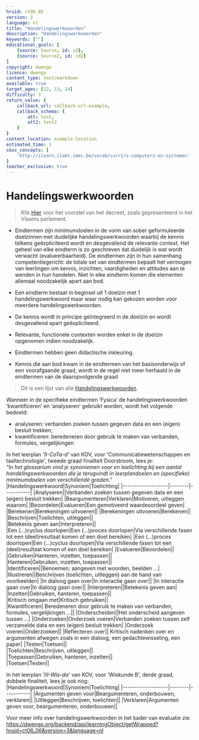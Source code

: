 ```yaml
---
hruid: ct09_05
version: 3
language: nl
title: "Handelingswerkwoorden"
description: "Handelingswerkwoorden"
keywords: [""]
educational_goals: [
    {source: Source, id: id}, 
    {source: Source2, id: id2}
]
copyright: dwengo
licence: dwengo
content_type: text/markdown
available: true
target_ages: [12, 13, 14]
difficulty: 3
return_value: {
    callback_url: callback-url-example,
    callback_schema: {
        att: test,
        att2: test2
    }
}
content_location: example-location
estimated_time: 1
skos_concepts: [
    'http://ilearn.ilabt.imec.be/vocab/curr1/s-computers-en-systemen'
]
teacher_exclusive: true
---
```


# Handelingswerkwoorden

> Klik [Hier](https://docs.vlaamsparlement.be/pfile?id=1970520) voor het voorstel van het decreet, zoals gepresenteerd in het Vlaams parlement.

* Eindtermen zijn minimumdoelen in de vorm van sober geformuleerde doelzinnen met
duidelijke handelingswerkwoorden waarbij de kennis telkens geëxpliciteerd wordt en
desgevallend de relevante context. Het geheel van elke eindterm is zo geschreven dat
duidelijk is wat wordt verwacht (evalueerbaarheid). De eindtermen zijn in hun samenhang
competentiegericht: de totale set van eindtermen bepaalt het vermogen van leerlingen om
kennis, inzichten, vaardigheden en attitudes aan te wenden in hun handelen. Niet in elke
eindterm komen die elementen allemaal noodzakelijk apart aan bod.

* Een eindterm bestaat in beginsel uit 1 doelzin met 1 handelingswerkwoord maar waar
nodig kan gekozen worden voor meerdere handelingswerkwoorden.

* De kennis wordt in principe geïntegreerd in de doelzin en wordt desgevallend apart
geëxpliciteerd.

* Relevante, functionele contexten worden enkel in de doelzin opgenomen indien
noodzakelijk.

* Eindtermen hebben geen didactische inkleuring.

* Kennis die aan bod kwam in de eindtermen van het basisonderwijs of een voorafgaande
graad, wordt in de regel niet meer herhaald in de eindtermen van de daaropvolgende
graad

> Dit is een lijst van alle [Handelingswerkwoorden](embed/handelingswerkwoorden.pdf).

Wanneer in de specifieke eindtermen ‘Fysica’ de handelingswerkwoorden ‘kwantificeren’ en
‘analyseren’ gebruikt worden, wordt het volgende bedoeld:
* analyseren: verbanden zoeken tussen gegeven data en een (eigen) besluit trekken;
* kwantificeren: beredeneren door gebruik te maken van verbanden, formules,
vergelijkingen


In het leerplan *'II-CoTa-d'* van KOV, voor 'Communicatiewetenschappen en taaltechnologie', tweede graad finaliteit Doorstroom, lees je: <br>
*"In het glossarium vind je synoniemen voor en toelichting bij een aantal handelingswerkwoorden die je terugvindt in leerplandoelen en (specifieke) minimumdoelen van verschillende graden."*<br>
|Handelingswerkwoord|Synoniem|Toelichting|
|-------------------|--------|-----------|
|Analyseren||Verbanden zoeken tussen gegeven data en een (eigen) besluit trekken|
|Beargumenteren|Verklaren|Motiveren, uitleggen waarom|
|Beoordelen|Evalueren|Een gemotiveerd waardeoordeel geven|
|Berekenen|Berekeningen uitvoeren||	
|Berekeningen uitvoeren|Berekenen||	
|Beschrijven|Toelichten, uitleggen||	
|Betekenis geven aan|Interpreteren||	
|Een (…)cyclus doorlopen|Een (…)proces doorlopen|Via verschillende fasen tot een (deel)resultaat komen of een doel bereiken|
|Een (…)proces doorlopen|Een (…)cyclus doorlopen|Via verschillende fasen tot een (deel)resultaat komen of een doel bereiken|
|Evalueren|Beoordelen||	
|Gebruiken|Hanteren, inzetten, toepassen||	
|Hanteren|Gebruiken, inzetten, toepassen||	
|Identificeren||Benoemen; aangeven met woorden, beelden …|
|Illustreren||Beschrijven (toelichten, uitleggen) aan de hand van voorbeelden|
|In dialoog gaan over|In interactie gaan over||	
|In interactie gaan over|In dialoog gaan over||	
|Interpreteren||Betekenis geven aan|	
|Inzetten|Gebruiken, hanteren, toepassen||	
|Kritisch omgaan met|Kritisch gebruiken||	
|Kwantificeren|	Beredeneren door gebruik te maken van verbanden, formules, vergelijkingen …||
|Onderscheiden||Het onderscheid aangeven tussen …|
|Onderzoeken|Onderzoek voeren|Verbanden zoeken tussen zelf verzamelde data en een (eigen) besluit trekken|
|Onderzoek voeren|Onderzoeken||	
|Reflecteren over||	Kritisch nadenken over en argumenten afwegen zoals in een dialoog, een gedachtewisseling, een paper|
|Testen|Toetsen||	
|Toelichten|Beschrijven, uitleggen||	
|Toepassen|Gebruiken, hanteren, inzetten||	
|Toetsen|Testen||	

In het leerplan *'III-Wis-da'* van KOV, voor 'Wiskunde B', derde graad, dubbele finaliteit, lees je ook nog:<br>
|Handelingswerkwoord|Synoniem|Toelichting|
|-------------------|--------|-----------|
|Argumenten geven voor|Beargumenteren, onderbouwen, verklaren||	
|Uitleggen|Beschrijven, toelichten||
|Verklaren|Argumenten geven voor, beargumenteren, onderbouwen||

<div class="alert alert-box alert-warning">
Voor meer info over handelingswerkwoorden in het kader van evaluatie zie <a href>https://dwengo.org/backend/api/learningObject/getWrapped?hruid=ct06_06&version=3&language=nl</a>
</div>
